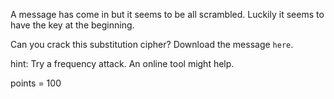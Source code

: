 A message has come in but it seems to be all scrambled. Luckily it seems to have the key at the beginning. 

Can you crack this substitution cipher? Download the message `here`.

hint: Try a frequency attack. An online tool might help.

points = 100
